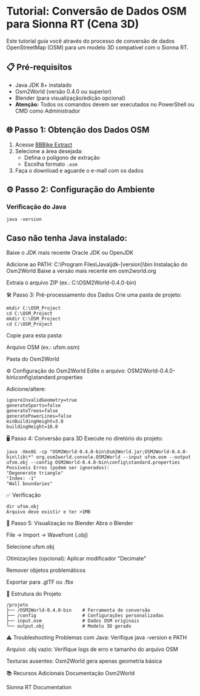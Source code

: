 # Tutorial: Conversão de Dados OSM para Sionna RT (Cena 3D)

Este tutorial guia você através do processo de conversão de dados OpenStreetMap (OSM) para um modelo 3D compatível com o Sionna RT.

## 📋 Pré-requisitos
- Java JDK 8+ instalado
- Osm2World (versão 0.4.0 ou superior)
- Blender (para visualização/edição opcional)
-  **Atenção:** Todos os comandos devem ser executados no PowerShell ou CMD como Administrador

## 🌐 Passo 1: Obtenção dos Dados OSM
1. Acesse [BBBike Extract](https://extract.bbbike.org/)
2. Selecione a área desejada:
   - Defina o polígono de extração
   - Escolha formato `.osm`
3. Faça o download e aguarde o e-mail com os dados

## ⚙️ Passo 2: Configuração do Ambiente
### Verificação do Java

```
java -version
```

## Caso não tenha Java instalado:

Baixe o JDK mais recente Oracle JDK ou OpenJDK

Adicione ao PATH:
C:\Program Files\Java\jdk-[version]\bin
Instalação do Osm2World
Baixe a versão mais recente em osm2world.org

Extraia o arquivo ZIP (ex.: C:\OSM2World-0.4.0-bin)

🛠️ Passo 3: Pré-processamento dos Dados
 Crie uma pasta de projeto:
```
mkdir C:\OSM_Project
cd C:\OSM_Project
mkdir C:\OSM_Project
cd C:\OSM_Project
```
Copie para esta pasta:

Arquivo OSM (ex.: ufsm.osm)

Pasta do Osm2World

⚙️ Configuração do Osm2World
Edite o arquivo:
OSM2World-0.4.0-bin\config\standard.properties

Adicione/altere:
```
ignoreInvalidGeometry=true
generateSports=false
generateTrees=false
generatePowerLines=false
minBuildingHeight=3.0
buildingHeight=10.0
```
🖥️ Passo 4: Conversão para 3D
Execute no diretório do projeto:
```
java -Xmx8G -cp "OSM2World-0.4.0-bin\Osm2World.jar;OSM2World-0.4.0-bin\lib\*" org.osm2world.console.OSM2World --input ufsm.osm --output ufsm.obj --config OSM2World-0.4.0-bin\config\standard.properties
Possíveis Erros (podem ser ignorados):
"Degenerate triangle"
"Index: -1"
"Wall boundaries"
```
✅ Verificação
```
dir ufsm.obj
Arquivo deve existir e ter >1MB
```
🎨 Passo 5: Visualização no Blender
Abra o Blender

File → Import → Wavefront (.obj)

Selecione ufsm.obj

Otimizações (opcional):
Aplicar modificador "Decimate"

Remover objetos problemáticos

Exportar para .glTF ou .fbx

📂 Estrutura do Projeto
```
/projeto
├── /OSM2World-0.4.0-bin    # Ferramenta de conversão
├── /config                 # Configurações personalizadas
├── input.osm               # Dados OSM originais
└── output.obj              # Modelo 3D gerado
```
⚠️ Troubleshooting
Problemas com Java: Verifique java -version e PATH

Arquivo .obj vazio: Verifique logs de erro e tamanho do arquivo OSM

Texturas ausentes: Osm2World gera apenas geometria básica

📚 Recursos Adicionais
Documentação Osm2World

Sionna RT Documentation
